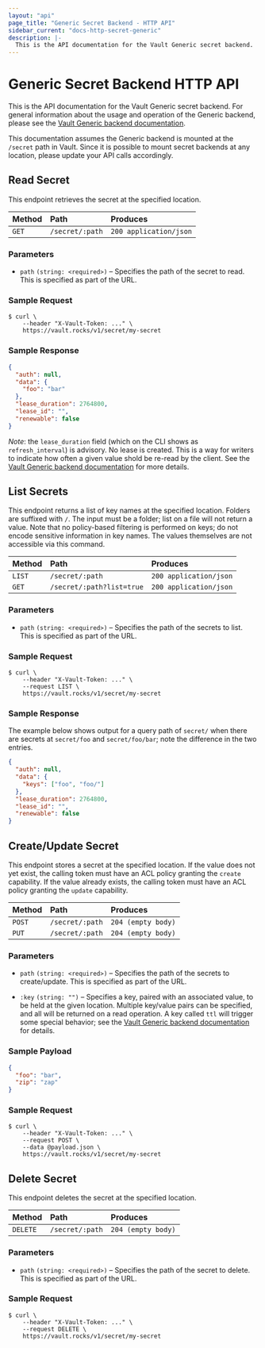 ```yaml
---
layout: "api"
page_title: "Generic Secret Backend - HTTP API"
sidebar_current: "docs-http-secret-generic"
description: |-
  This is the API documentation for the Vault Generic secret backend.
---
```


# Generic Secret Backend HTTP API

This is the API documentation for the Vault Generic secret backend. For general
information about the usage and operation of the Generic backend, please see
the [Vault Generic backend documentation](/docs/secrets/generic/index.html).

This documentation assumes the Generic backend is mounted at the `/secret`
path in Vault. Since it is possible to mount secret backends at any location,
please update your API calls accordingly.

## Read Secret

This endpoint retrieves the secret at the specified location.

| Method   | Path                         | Produces               |
| :------- | :--------------------------- | :--------------------- |
| `GET`    | `/secret/:path`              | `200 application/json` |

### Parameters

- `path` `(string: <required>)` – Specifies the path of the secret to read.
  This is specified as part of the URL.

### Sample Request

```
$ curl \
    --header "X-Vault-Token: ..." \
    https://vault.rocks/v1/secret/my-secret
```

### Sample Response

```json
{
  "auth": null,
  "data": {
    "foo": "bar"
  },
  "lease_duration": 2764800,
  "lease_id": "",
  "renewable": false
}
```

_Note_: the `lease_duration` field (which on the CLI shows as
`refresh_interval`) is advisory. No lease is created. This is a way for writers
to indicate how often a given value shold be re-read by the client. See the
[Vault Generic backend documentation](/docs/secrets/generic/index.html) for
more details.

## List Secrets

This endpoint returns a list of key names at the specified location. Folders are
suffixed with `/`. The input must be a folder; list on a file will not return a
value. Note that no policy-based filtering is performed on keys; do not encode
sensitive information in key names. The values themselves are not accessible via
this command.

| Method   | Path                         | Produces               |
| :------- | :--------------------------- | :--------------------- |
| `LIST`   | `/secret/:path`              | `200 application/json` |
| `GET`    | `/secret/:path?list=true`    | `200 application/json` |

### Parameters

- `path` `(string: <required>)` – Specifies the path of the secrets to list.
  This is specified as part of the URL.

### Sample Request

```
$ curl \
    --header "X-Vault-Token: ..." \
    --request LIST \
    https://vault.rocks/v1/secret/my-secret
```

### Sample Response

The example below shows output for a query path of `secret/` when there are
secrets at `secret/foo` and `secret/foo/bar`; note the difference in the two
entries.

```json
{
  "auth": null,
  "data": {
    "keys": ["foo", "foo/"]
  },
  "lease_duration": 2764800,
  "lease_id": "",
  "renewable": false
}
```

## Create/Update Secret

This endpoint stores a secret at the specified location. If the value does not
yet exist, the calling token must have an ACL policy granting the `create`
capability. If the value already exists, the calling token must have an ACL
policy granting the `update` capability.

| Method   | Path                         | Produces               |
| :------- | :--------------------------- | :--------------------- |
| `POST`   | `/secret/:path`              | `204 (empty body)`     |
| `PUT`    | `/secret/:path`              | `204 (empty body)`     |

### Parameters

- `path` `(string: <required>)` – Specifies the path of the secrets to
  create/update. This is specified as part of the URL.

- `:key` `(string: "")` – Specifies a key, paired with an associated value, to
  be held at the given location. Multiple key/value pairs can be specified, and
  all will be returned on a read operation. A key called `ttl` will trigger
  some special behavior; see the [Vault Generic backend
  documentation](/docs/secrets/generic/index.html) for details.

### Sample Payload

```json
{
  "foo": "bar",
  "zip": "zap"
}
```

### Sample Request

```
$ curl \
    --header "X-Vault-Token: ..." \
    --request POST \
    --data @payload.json \
    https://vault.rocks/v1/secret/my-secret
```

## Delete Secret

This endpoint deletes the secret at the specified location.

| Method   | Path                         | Produces               |
| :------- | :--------------------------- | :--------------------- |
| `DELETE` | `/secret/:path`              | `204 (empty body)`     |

### Parameters

- `path` `(string: <required>)` – Specifies the path of the secret to delete.
  This is specified as part of the URL.

### Sample Request

```
$ curl \
    --header "X-Vault-Token: ..." \
    --request DELETE \
    https://vault.rocks/v1/secret/my-secret
```
